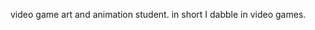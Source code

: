 video game art and animation student. in short I dabble in video games.

<!---
goatcheeeez/goatcheeeez is a ✨ special ✨ repository because its `README.md` (this file) appears on your GitHub profile.
You can click the Preview link to take a look at your changes.
--->
